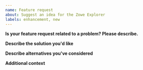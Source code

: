 ```yaml
---
name: Feature request
about: Suggest an idea for the Zowe Explorer
labels: enhancement, new
---
```


**Is your feature request related to a problem? Please describe.**

<!-- A clear and concise description of what the problem is. Ex. I'm always frustrated when [...] -->

**Describe the solution you'd like**

<!-- A clear and concise description of what you want to happen. -->

**Describe alternatives you've considered**

<!-- A clear and concise description of any alternative solutions or features you've considered. -->
<!-- Any known work arounds? -->

**Additional context**

<!-- Add any other context or screenshots about the feature request here. -->
